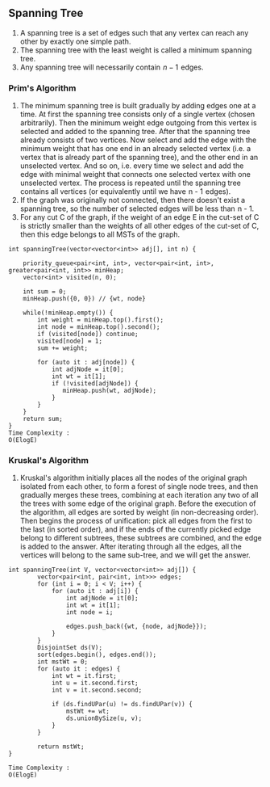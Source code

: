 ## Spanning Tree
1. A spanning tree is a set of edges such that any vertex can reach any other by exactly one simple path.
2. The spanning tree with the least weight is called a minimum spanning tree.
3. Any spanning tree will necessarily contain  $n-1$  edges.

### Prim's Algorithm

1. The minimum spanning tree is built gradually by adding edges one at a time. At first the spanning tree consists only of a single vertex (chosen arbitrarily). Then the minimum weight edge outgoing from this vertex is selected and added to the spanning tree. After that the spanning tree already consists of two vertices. Now select and add the edge with the minimum weight that has one end in an already selected vertex (i.e. a vertex that is already part of the spanning tree), and the other end in an unselected vertex. And so on, i.e. every time we select and add the edge with minimal weight that connects one selected vertex with one unselected vertex. The process is repeated until the spanning tree contains all vertices (or equivalently until we have  n - 1  edges).
2.  If the graph was originally not connected, then there doesn't exist a spanning tree, so the number of selected edges will be less than  n - 1.
3.  For any cut C of the graph, if the weight of an edge E in the cut-set of C is strictly smaller than the weights of all other edges of the cut-set of C, then this edge belongs to all MSTs of the graph.

```
int spanningTree(vector<vector<int>> adj[], int n) {
    
    priority_queue<pair<int, int>, vector<pair<int, int>, greater<pair<int, int>> minHeap;
    vector<int> visited(n, 0);
    
    int sum = 0;
    minHeap.push({0, 0}) // {wt, node}
        
    while(!minHeap.empty()) {
        int weight = minHeap.top().first();
        int node = minHeap.top().second();
        if (visited[node]) continue;
        visited[node] = 1;
        sum += weight;
        
        for (auto it : adj[node]) {
            int adjNode = it[0];
            int wt = it[1];
            if (!visited[adjNode]) {
               minHeap.push(wt, adjNode);
            }
        }
    }
    return sum;
}
Time Complexity :
O(ElogE) 
```

### Kruskal's Algorithm 

1. Kruskal's algorithm initially places all the nodes of the original graph isolated from each other, to form a forest of single node trees, and then gradually merges these trees, combining at each iteration any two of all the trees with some edge of the original graph. Before the execution of the algorithm, all edges are sorted by weight (in non-decreasing order). Then begins the process of unification: pick all edges from the first to the last (in sorted order), and if the ends of the currently picked edge belong to different subtrees, these subtrees are combined, and the edge is added to the answer. After iterating through all the edges, all the vertices will belong to the same sub-tree, and we will get the answer.

```
int spanningTree(int V, vector<vector<int>> adj[]) {
        vector<pair<int, pair<int, int>>> edges;
        for (int i = 0; i < V; i++) {
            for (auto it : adj[i]) {
                int adjNode = it[0];
                int wt = it[1];
                int node = i;

                edges.push_back({wt, {node, adjNode}});
            }
        }
        DisjointSet ds(V);
        sort(edges.begin(), edges.end());
        int mstWt = 0;
        for (auto it : edges) {
            int wt = it.first;
            int u = it.second.first;
            int v = it.second.second;

            if (ds.findUPar(u) != ds.findUPar(v)) {
                mstWt += wt;
                ds.unionBySize(u, v);
            }
        }

        return mstWt;
}

Time Complexity :
O(ElogE)
```
